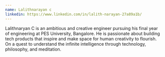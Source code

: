 ```yaml
---
name: Lalithnarayan c
linkedin: https://www.linkedin.com/in/lalith-narayan-27a89a1b/
---
```

Lalithnaryan C is an ambitious and creative engineer pursuing his final year of engineering at PES University, Bangalore. He is passionate about building tech products that inspire and make space for human creativity to flourish. On a quest to understand the infinite intelligence through technology, philosophy, and meditation.  
